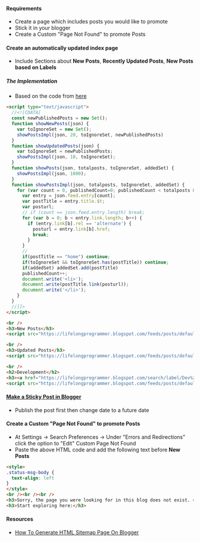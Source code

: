 <!-- How to Promote your Content by Creating and Sticking Index Page  -->
#### Requirements
- Create a page which includes posts you would like to promote
- Stick it in your blogger
- Create a Custom "Page Not Found" to promote Posts
#### Create an automatically updated index page 
- Include Sections about **New Posts**, **Recently Updated Posts**, **New Posts based on Labels**

##### The Implementation
- Based on the code from [here](https://www.howbloggerz.com/2017/03/generate-html-sitemap-page-blogger.html)
```html
<script type="text/javascript">
  //<![CDATA[  
  const newPublishedPosts = new Set();
  function showNewPosts(json) {
    var toIgnoreSet = new Set();
    showPostsImpl(json, 20, toIgnoreSet, newPublishedPosts)
  }
  function showUpdatedPosts(json) {
    var toIgnoreSet = newPublishedPosts;
    showPostsImpl(json, 10, toIgnoreSet);
  }
  function showPosts(json, totalposts, toIgnoreSet, addedSet) {
    showPostsImpl(json, 1000);
  }  
  function showPostsImpl(json, totalposts, toIgnoreSet, addedSet) {
    for (var count = 0, publishedCount=0; publishedCount < totalposts && count<= json.feed.entry.length ; count++) {
      var entry = json.feed.entry[count];
      var postTitle = entry.title.$t;
      var posturl;
      // if (count == json.feed.entry.length) break;
      for (var b = 0; b < entry.link.length; b++) {
        if (entry.link[b].rel == 'alternate') {
          posturl = entry.link[b].href;
          break;
        }
      }
      // 
      if(postTitle == "home") continue;
      if(toIgnoreSet && toIgnoreSet.has(postTitle)) continue;
      if(addedSet) addedSet.add(postTitle)
      publishedCount++;
      document.write('<li>');
      document.write(postTitle.link(posturl));        
      document.write('</li>');
    }
  }
  //]]>    
</script>

<br />
<h3>New Posts</h3>
<script src="https://lifelongprogrammer.blogspot.com/feeds/posts/default/?orderby=published&amp;alt=json-in-script&amp;callback=showNewPosts&amp;max-results=21"></script>

<br />
<h3>Updated Posts</h3>
<script src="https://lifelongprogrammer.blogspot.com/feeds/posts/default/?orderby=updated&amp;alt=json-in-script&amp;callback=showUpdatedPosts&amp;max-results=31"></script>

<br />
<h2>Development</h2>
<h3><a href="https://lifelongprogrammer.blogspot.com/search/label/Dev%20Tips">Dev Tips</a></h3>
<script src="https://lifelongprogrammer.blogspot.com/feeds/posts/default/-/Dev Tips?orderby=updated&amp;alt=json-in-script&amp;callback=showPosts&amp;max-results=20"></script>
```

#### [Make a Sticky Post in Blogger](https://www.wikihow.com/Make-a-Sticky-Post-in-Blogger)
- Publish the post first then change date to a future date

#### Create a Custom "Page Not Found" to promote Posts
- At Settings -> Search Preferences -> Under "Errors and Redirections" click the option to "Edit" Custom Page Not Found
- Paste the above HTML code and add the following text before **New Posts**
```html
<style>
.status-msg-body {
  text-align: left
}
</style>
<br /><br /><br />
<h3>Sorry, the page you were looking for in this blog does not exist. </h3>
<h3>Start exploring here:</h3>

```

#### Resources
- [How To Generate HTML Sitemap Page On Blogger](https://www.howbloggerz.com/2017/03/generate-html-sitemap-page-blogger.html)